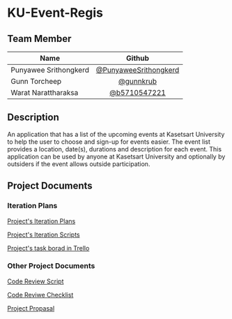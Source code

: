 # KU-Event-Regis

## Team Member

| Name                 |  Github                                                         |
| -------------------- | :--------------------------------------------------------------:|
| Punyawee Srithongkerd| [@PunyaweeSrithongkerd](https://github.com/PunyaweeSrithongkerd)|
| Gunn Torcheep        | [@gunnkrub](https://github.com/gunnkrub)                        |
| Warat Narattharaksa  | [@b5710547221](https://github.com/b5710547221)                  |

## Description

An application that has a list of the upcoming events at Kasetsart University to help the user to choose and sign-up for events easier. The event list provides a location, date(s), durations and description for each event. This application can be used by anyone at Kasetsart University and optionally by outsiders if the event allows outside participation.

## Project Documents

### Iteration Plans

[Project's Iteration Plans](https://docs.google.com/document/d/17Ww-Ab97z3rASIH0DlNb7vncsxDX0n_WspsaZHTzSlg/edit?usp=sharing "Project Iteration Plans")

[Project's Iteration Scripts](https://docs.google.com/document/d/1QV8VBchBDVkWlIeu0sfucIXTNJgXq2UmF1JS6uByA8s/edit?usp=sharing "Project's Iteration Scripts")

[Project's task borad in Trello](https://trello.com/b/PlI27dju/ku-event-regis "Task borad")

### Other Project Documents

[Code Review Script](https://docs.google.com/document/d/1JMUrrSyihzThjCtddIpctaNwA_2JpO2OSOeGkjf7pN8/edit?usp=sharing "Code Reviwe Scipt")

[Code Reviwe Checklist](https://docs.google.com/document/d/1pRlqTeCQEq9T0g3NPf8yt26aUKCSKC3rqEyI3L4xy_I/edit?usp=sharing "Code Reviwe Checklist")

[Project Propasal](https://docs.google.com/document/d/19xCopZf3TQyQaAabWN5D3fu3sOZGI43x2DwZauKSLwo/edit?usp=sharing "Project Propasal")
